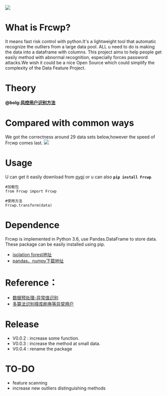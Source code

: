 ![](https://img.shields.io/badge/language-python-lightgrey.svg)
# What is Frcwp?
It means fast risk control with python.It's a lightweight tool that automatic recognize the outliers from a large data pool. ALL u need to do is making the data into a dataframe with columns. This project aims to help people get easily method with abnormal recognition, especially forces password attacks.We wish it could be a nice Open Source which could simplify the complexity of the Data Feature Project.  

# Theory
**@bolg:[风控用户识别方法](http://shataowei.com/2017/12/09/风控用户识别方法/)**

# Compared with common ways
We got the correctness around 29 data sets below,however the speed of Frcwp comes last. 
![](http://upload-images.jianshu.io/upload_images/1129359-90b9e7933f787fd4.jpg?imageMogr2/auto-orient/strip%7CimageView2/2/w/1240)

# Usage
U can get it easily download from [pypi](https://pypi.python.org/pypi?:action=display&name=fast_risk_control&version=0.0.1)
or u can also **`pip install Frcwp`**.
```
#加载包
from Frcwp import Frcwp

#使用方法
Frcwp.transform(data)
```

# Dependence
Frcwp is implemented in Python 3.6, use Pandas.DataFrame to store data. These package can be easily installed using pip.
- [isolation forest地址](https://github.com/scikit-learn/scikit-learn/blob/master/sklearn/ensemble/iforest.py)
- [pandas、numpy下载地址](http://www.lfd.uci.edu/~gohlke/pythonlibs/)

# Reference：
- [数据预处理-异常值识别](http://shataowei.com/2017/08/09/数据预处理-异常值识别/)
- [多算法识别撞库刷券等异常用户](http://shataowei.com/2017/12/01/多算法识别撞库刷券等异常用户/)

# Release
- V0.0.2 : increase some function.
- V0.0.3 : increase the method at small data.
- V0.0.4 : rename the package

# TO-DO
- feature scanning
- increase new outliers distinguishing methods

